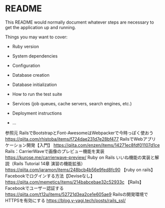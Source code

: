 # README

This README would normally document whatever steps are necessary to get the
application up and running.

Things you may want to cover:

* Ruby version

* System dependencies

* Configuration

* Database creation

* Database initialization

* How to run the test suite

* Services (job queues, cache servers, search engines, etc.)

* Deployment instructions

* ...

参照元
RailsでBootstrapとFont-AwesomeはWebpackerで今時っぽく使おう
https://qiita.com/rhistoba/items/f724dae231d7e28bf477
RailsでWebアプリケーション開発【入門】
https://qiita.com/enzen/items/14271ec8fdf01107d1ce
Rails：CarrierWaveで画像のプレビュー機能を実装
https://kurose.me/carrierwave-preview/
Ruby on Rails いいね機能の実装と解説（Rails Tutorial 14章 演習の機能拡張）
https://qiita.com/jaramon/items/248bcb4b56e9fed8fc90
【ruby on rails】Facebookでログインする方法【Deviseなし】
https://qiita.com/memetics/items/214babcebae32c52933c
【Rails】Facebookでユーザー認証する
https://qiita.com/t12u/items/52721d3ea2ce1e605ae9
Railsの開発環境でHTTPSを有効にする
https://blog.y-yagi.tech/posts/rails_ssl/
